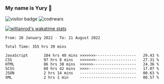 ### My name is Yury 👋 
![visitor badge](https://visitor-badge.glitch.me/badge?page_id=litury.visitor-badge&left_text=My%20Page%20Visitors)  ![codrwars](https://www.codewars.com/users/litury/badges/micro) 

[![willianrod's wakatime stats](https://github-readme-stats.vercel.app/api/wakatime?username=@litury)](https://github.com/anuraghazra/github-readme-stats)

<!--START_SECTION:waka-->

```text
From: 28 January 2022 - To: 21 August 2022

Total Time: 355 hrs 39 mins

JavaScript       104 hrs 40 mins >>>>>>>------------------   29.43 %
CSS              97 hrs 8 mins   >>>>>>>------------------   27.31 %
HTML             86 hrs 38 mins  >>>>>>-------------------   24.36 %
SCSS             60 hrs 42 mins  >>>>---------------------   17.07 %
JSON             2 hrs 14 mins   -------------------------   00.63 %
XML              2 hrs 1 min     -------------------------   00.57 %
```

<!--END_SECTION:waka-->

